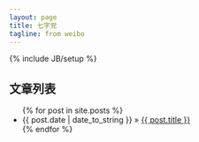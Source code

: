```yaml
---
layout: page
title: 七字党
tagline: from weibo
---
```

{% include JB/setup %}

## 文章列表


<ul class="posts">
  {% for post in site.posts %}
    <li><span>{{ post.date | date_to_string }}</span> &raquo; <a href="{{ BASE_PATH }}{{ post.url }}">{{ post.title }}</a></li>
  {% endfor %}
</ul>


